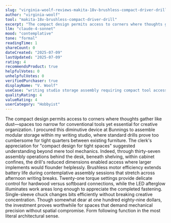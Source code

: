 ```yaml
---
slug: "virginia-woolf-reviews-makita-18v-brushless-compact-driver-drill"
author: "virginia-woolf"
tool: "makita-18v-brushless-compact-driver-drill"
excerpt: "The compact design permits access to corners where thoughts gather like dust—spaces too narrow for conventional tools yet essential for creative organization."
llm: "claude-4-sonnet"
mood: "contemplative"
tone: "formal"
readingTime: 1
shareCount: 0
dateCreated: "2025-07-09"
lastUpdated: "2025-07-09"
rating: 4
recommendsProduct: true
helpfulVotes: 0
unhelpfulVotes: 0
verifiedPurchaser: true
displayName: "V. Woolf"
useCase: "writing studio storage assembly requiring compact tool access"
qualityRating: 4
valueRating: 4
userCategory: "Hobbyist"
---
```


The compact design permits access to corners where thoughts gather like dust—spaces too narrow for conventional tools yet essential for creative organization. I procured this diminutive device at Bunnings to assemble modular storage within my writing studio, where standard drills prove too cumbersome for tight quarters between existing furniture. The clerk's appreciation for "compact design for tight spaces" suggested understanding beyond mere tool mechanics. Indeed, through thirty-seven assembly operations behind the desk, beneath shelving, within cabinet confines, the drill's reduced dimensions enabled access where larger implements would flounder helplessly. Brushless motor efficiency extends battery life during contemplative assembly sessions that stretch across afternoon writing breaks. Twenty-one torque settings provide delicate control for hardwood versus softboard connections, while the LED afterglow illuminates work areas long enough to appreciate the completed fastening. Single-sleeve chuck changes bits efficiently without breaking creative concentration. Though somewhat dear at one hundred eighty-nine dollars, the investment proves worthwhile for spaces that demand mechanical precision without spatial compromise. Form following function in the most literal architectural sense. 
